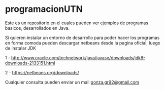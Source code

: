 programacionUTN
===============

Este es un repositorio en el cuales pueden ver ejemplos de programas basicos, desarrollados en Java.

Si quieren instalar un entorno de desarrollo para poder hacer los programas en forma comoda pueden descargar
netbeans desde la pagina oficial, luego de instalar JDK

1 - http://www.oracle.com/technetwork/java/javase/downloads/jdk8-downloads-2133151.html

2 - https://netbeans.org/downloads/

Cualquier consulta pueden enviar un mail 
gonza.gr92@gmail.com
